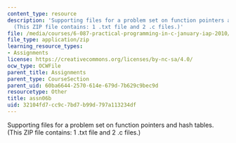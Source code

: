 ```yaml
---
content_type: resource
description: 'Supporting files for a problem set on function pointers and hash tables.
  (This ZIP file contains: 1 .txt file and 2 .c files.)'
file: /media/courses/6-087-practical-programming-in-c-january-iap-2010/32104fd7cc9c7bd7b99d797a113234df_assn06b.zip
file_type: application/zip
learning_resource_types:
- Assignments
license: https://creativecommons.org/licenses/by-nc-sa/4.0/
ocw_type: OCWFile
parent_title: Assignments
parent_type: CourseSection
parent_uid: 60ba6644-2570-614e-679d-7b629c9bec9d
resourcetype: Other
title: assn06b
uid: 32104fd7-cc9c-7bd7-b99d-797a113234df
---
```

Supporting files for a problem set on function pointers and hash tables. (This ZIP file contains: 1 .txt file and 2 .c files.)